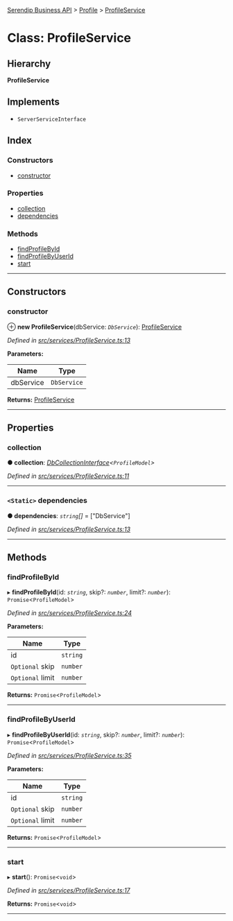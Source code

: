 [Serendip Business API](../README.md) > [Profile](../modules/profile.md) > [ProfileService](../classes/profile.profileservice.md)

# Class: ProfileService

## Hierarchy

**ProfileService**

## Implements

* `ServerServiceInterface`

## Index

### Constructors

* [constructor](profile.profileservice.md#constructor)

### Properties

* [collection](profile.profileservice.md#collection)
* [dependencies](profile.profileservice.md#dependencies)

### Methods

* [findProfileById](profile.profileservice.md#findprofilebyid)
* [findProfileByUserId](profile.profileservice.md#findprofilebyuserid)
* [start](profile.profileservice.md#start)

---

## Constructors

<a id="constructor"></a>

###  constructor

⊕ **new ProfileService**(dbService: *`DbService`*): [ProfileService](profile.profileservice.md)

*Defined in [src/services/ProfileService.ts:13](https://github.com/serendip-agency/serendip-business-api/blob/069e2af/src/services/ProfileService.ts#L13)*

**Parameters:**

| Name | Type |
| ------ | ------ |
| dbService | `DbService` |

**Returns:** [ProfileService](profile.profileservice.md)

___

## Properties

<a id="collection"></a>

###  collection

**● collection**: *[DbCollectionInterface](../interfaces/db.dbcollectioninterface.md)<`ProfileModel`>*

*Defined in [src/services/ProfileService.ts:11](https://github.com/serendip-agency/serendip-business-api/blob/069e2af/src/services/ProfileService.ts#L11)*

___
<a id="dependencies"></a>

### `<Static>` dependencies

**● dependencies**: *`string`[]* =  ["DbService"]

*Defined in [src/services/ProfileService.ts:13](https://github.com/serendip-agency/serendip-business-api/blob/069e2af/src/services/ProfileService.ts#L13)*

___

## Methods

<a id="findprofilebyid"></a>

###  findProfileById

▸ **findProfileById**(id: *`string`*, skip?: *`number`*, limit?: *`number`*): `Promise`<`ProfileModel`>

*Defined in [src/services/ProfileService.ts:24](https://github.com/serendip-agency/serendip-business-api/blob/069e2af/src/services/ProfileService.ts#L24)*

**Parameters:**

| Name | Type |
| ------ | ------ |
| id | `string` |
| `Optional` skip | `number` |
| `Optional` limit | `number` |

**Returns:** `Promise`<`ProfileModel`>

___
<a id="findprofilebyuserid"></a>

###  findProfileByUserId

▸ **findProfileByUserId**(id: *`string`*, skip?: *`number`*, limit?: *`number`*): `Promise`<`ProfileModel`>

*Defined in [src/services/ProfileService.ts:35](https://github.com/serendip-agency/serendip-business-api/blob/069e2af/src/services/ProfileService.ts#L35)*

**Parameters:**

| Name | Type |
| ------ | ------ |
| id | `string` |
| `Optional` skip | `number` |
| `Optional` limit | `number` |

**Returns:** `Promise`<`ProfileModel`>

___
<a id="start"></a>

###  start

▸ **start**(): `Promise`<`void`>

*Defined in [src/services/ProfileService.ts:17](https://github.com/serendip-agency/serendip-business-api/blob/069e2af/src/services/ProfileService.ts#L17)*

**Returns:** `Promise`<`void`>

___

